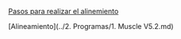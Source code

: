 
[Pasos para realizar el alinemiento](https://github.com/J00719/filogeografia_ara_militaris/blob/main/2.%20Programas/Muscle%20V5.2.md)

[Alineamiento](../2. Programas/1. Muscle V5.2.md)



